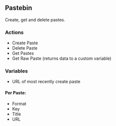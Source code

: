 ## Pastebin

Create, get and delete pastes.

### Actions

- Create Paste
- Delete Paste
- Get Pastes
- Get Raw Paste (returns data to a custom variable)

### Variables

- URL of most recently create paste

#### Per Paste:

- Format
- Key
- Title
- URL
